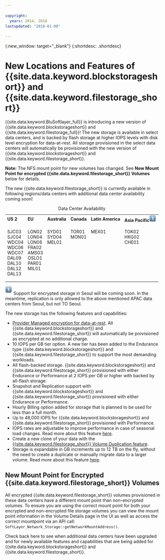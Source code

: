 ```yaml
---

copyright:
  years: 2014, 2018
lastupdated: "2018-01-08"

---
```

{:new_window: target="_blank"}
{:shortdesc: .shortdesc}

# New Locations and Features of {{site.data.keyword.blockstorageshort}} and {{site.data.keyword.filestorage_short}}

{{site.data.keyword.BluSoftlayer_full}} is introducing a new version of {{site.data.keyword.blockstorageshort}} and {{site.data.keyword.filestorage_full}}!  The new storage is available in select data centers, and is backed by flash storage at higher IOPS levels with disk level encryption for data-at-rest. All storage provisioned in the select data centers will automatically be provisioned with the new version of {{site.data.keyword.blockstorageshort}} and {{site.data.keyword.filestorage_short}}.

**Note:** The NFS mount point for new volumes has changed. See **New Mount Point for encrypted {{site.data.keyword.filestorage_short}} Volumes** below for details.

The new {{site.data.keyword.filestorage_short}} is currently available in following regions/data centers with additional data center availability coming soon!
<table style="width:100%;">
	<caption>Data Center Availability</caption>
	<tbody>
		<tr>
			<td><strong>US 2</strong></td>
			<td><strong>EU</strong></td>
			<td><strong>Australia</strong></td>
			<td><strong>Canada</strong></td>
			<td><strong>Latin America</strong></td>
			<td><strong>Asia Pacific</strong><img src="/images/numberone.png" alt="1" /></td>
		</tr>
		<tr>
			<td>
				<p>SJC03<br />
				   SJC04<br />
					WDC04<br />
					WDC06<br />
					WDC07<br />
					DAL09<br />
					DAL10<br />
					DAL12<br />
					DAL13</p>
			</td>
			<td>
				<p>LON02<br />
				LON04<br />
				LON06<br />
				FRA02<br />
				AMS03<br />
				OSLO1<br />
				PAR01<br />
				MIL01<br /><br /></p>
			</td>
			<td>
				<p>SYD01<br />
				SYD04<br />
				MEL01<br /><br /><br /><br /><br /><br /><br /></p>
			</td>
			<td>
				<p>TOR01<br />
					MON01<br /><br /><br /><br /><br /><br /><br /><br /></p>
			</td>
			<td>
				<p>MEX01<br /><br /><br /><br /><br /><br /><br /><br /><br /></p>
			</td>
						<td>
				<p>TOK02<br />
				HKG02<br />
				CHE01<br /><br /><br /><br /><br /><br /><br /></p>
			</td>
			</tr>
	</tbody>
</table>
 

<sup>![1](/images/numberone.png)</sup> Support for encrypted storage in Seoul will be coming soon. In the meantime, replication is only allowed to the above mentioned APAC data centers from Seoul, but not TO Seoul. 

The new storage has the following features and capabilities:

-  [Provider Managed encryption for data-at-rest](block-file-storage-encryption-rest.html). All {{site.data.keyword.blockstorageshort}} and {{site.data.keyword.filestorage_short}} will automatically be provisioned as encrypted at no additional charge.
-  10 IOPS per GB tier option. A new tier has been added to the Endurance type {{site.data.keyword.blockstorageshort}} and {{site.data.keyword.filestorage_short}} to support the most demanding workloads.
-  All flash-backed storage.  {{site.data.keyword.blockstorageshort}} and {{site.data.keyword.filestorage_short}} provisioned with either Endurance or Performance at 2 IOPS per GB or higher with backed by all-flash storage.
-  Snapshot and Replication support with {{site.data.keyword.blockstorageshort}} and {{site.data.keyword.filestorage_short}} provisioned with either Endurance or Performance.
-  Hourly Billing option added for storage that is planned to be used for less than a full month. 
-  Up to 48,000 IOPS for {{site.data.keyword.blockstorageshort}} and {{site.data.keyword.filestorage_short}} provisioned with Performance.
-  IOPS rates are adjustable to improve performance in case of seasonal load changes. Read more about this feature [here](adjustable-iops.html).
-  Create a new clone of your data with the [{{site.data.keyword.filestorage_short}} Volume Duplication feature](how-to-create-duplicate-volume.html).
- Storage is expandable in GB increments up to 12 TB on the fly, without the need to create a duplicate or manually migrate data to a larger volume. Read more about this feature [here](expandable_file_storage.html).

## New Mount Point for Encrypted {{site.data.keyword.filestorage_short}} Volumes

All encrypted {{site.data.keyword.filestorage_short}} volumes provisioned in these data centers have a different mount point than non-encrypted volumes.  To ensure you are using the correct mount point for both your encrypted and non-encrypted file storage volumes you can view the mount point information in the Volume Details page in the UI as well as access the correct mountpoint via an API call:  `SoftLayer_Network_Storage::getNetworkMountAddress()`.

Check back here to see when additional data centers have been upgraded and for newly available features and capabilities that are being added for {{site.data.keyword.blockstorageshort}} and {{site.data.keyword.filestorage_short}}.
